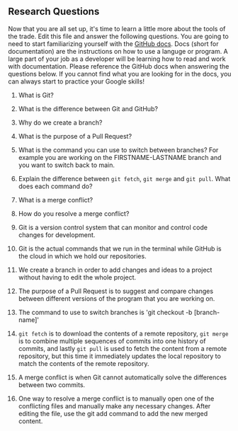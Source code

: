## Research Questions 

Now that you are all set up, it's time to learn a little more about the tools of the trade. Edit this file and answer the following questions. You are going to need to start familiarizing yourself with the [GitHub docs](https://docs.github.com/en). Docs (short for documentation) are the instructions on how to use a languge or program. A large part of your job as a developer will be learning how to read and work with documentation. Please reference the GitHub docs when answering the questions below. If you cannot find what you are looking for in the docs, you can always start to practice your Google skills!

1. What is Git?
2. What is the difference between Git and GitHub?
3. Why do we create a branch?
4. What is the purpose of a Pull Request?
5. What is the command you can use to switch between branches? For example you are working on the FIRSTNAME-LASTNAME branch and you want to switch back to main.
6. Explain the difference between `git fetch`, `git merge` and `git pull`. What does each command do?
7. What is a merge conflict?
8. How do you resolve a merge conflict?

1. Git is a version control system that can monitor and control code 
changes for development.
2. Git is the actual commands that we run in the terminal while GitHub is the cloud in which we hold our repositories.
3. We create a branch in order to add changes and ideas to a project without having to edit the whole project.
4. The purpose of a Pull Request is to suggest and compare changes between different versions of the program that you are working on.
5. The command to use to switch branches is 'git checkout -b [branch-name]'
6. `git fetch` is to download the contents of a remote repository, `git merge` is to combine multiple sequences of commits into one history of commits, and lastly `git pull` is used to fetch the content from a remote repository, but this time it immediately updates the local repository to match the contents of the remote repository.
7. A merge conflict is when Git cannot automatically solve the differences between two commits.
8. One way to resolve a merge conflict is to manually open one of the conflicting files and manually make any necessary changes. After editing the file, use the git add command to add the new merged content. 

